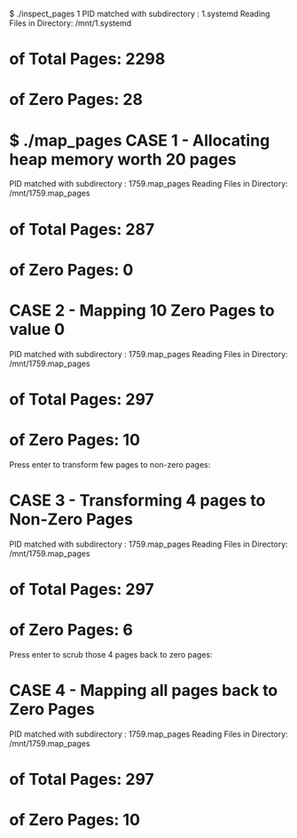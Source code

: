 $ ./inspect_pages 1
PID matched with subdirectory : 1.systemd
Reading Files in Directory: /mnt/1.systemd
# of Total Pages: 2298
# of Zero Pages: 28


$ ./map_pages
CASE 1 - Allocating heap memory worth 20 pages
================================================
PID matched with subdirectory : 1759.map_pages
Reading Files in Directory: /mnt/1759.map_pages
# of Total Pages: 287
# of Zero Pages: 0


CASE 2 - Mapping 10 Zero Pages to value 0 
================================================
PID matched with subdirectory : 1759.map_pages
Reading Files in Directory: /mnt/1759.map_pages
# of Total Pages: 297
# of Zero Pages: 10

Press enter to transform few pages to non-zero pages:


CASE 3 - Transforming 4 pages to Non-Zero Pages
================================================
PID matched with subdirectory : 1759.map_pages
Reading Files in Directory: /mnt/1759.map_pages
# of Total Pages: 297
# of Zero Pages: 6

Press enter to scrub those 4 pages back to zero pages:


CASE 4 - Mapping all pages back to Zero Pages
================================================
PID matched with subdirectory : 1759.map_pages
Reading Files in Directory: /mnt/1759.map_pages
# of Total Pages: 297
# of Zero Pages: 10

